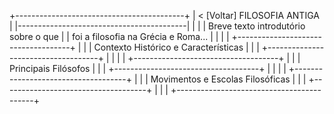 +------------------------------------------+
| < [Voltar]      FILOSOFIA ANTIGA         |
|------------------------------------------|
|                                          |
|   Breve texto introdutório sobre o que   |
|   foi a filosofia na Grécia e Roma...    |
|                                          |
|   +------------------------------------+   |
|   |  Contexto Histórico e Características |   |
|   +------------------------------------+   |
|                                          |
|   +------------------------------------+   |
|   |         Principais Filósofos         |   |
|   +------------------------------------+   |
|                                          |
|   +------------------------------------+   |
|   |     Movimentos e Escolas Filosóficas   |   |
|   +------------------------------------+   |
|                                          |
+------------------------------------------+
